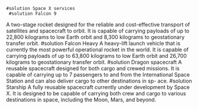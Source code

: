     #solution Space X services
     #solution Falcon 9
  A two-stage rocket designed for the reliable and cost-effective transport of satellites and spacecraft to orbit. It is capable of carrying payloads of up to 22,800 kilograms to low Earth orbit and 8,300 kilograms to geostationary transfer orbit.
      #solution Falcon Heavy
  A heavy-lift launch vehicle that is currently the most powerful operational rocket in the world. It is capable of carrying payloads of up to 63,800 kilograms to low Earth orbit and 26,700 kilograms to geostationary transfer orbit.
     #solution Dragon spacecraft
  A reusable spacecraft designed for both cargo and crewed missions. It is capable of carrying up to 7 passengers to and from the International Space Station and can also deliver cargo to other destinations in sp- ace.
     #solution Starship
  A fully reusable spacecraft currently under development by Space X. It is designed to be capable of carrying both crew and cargo to various destinations in space, including the Moon, Mars, and beyond.

